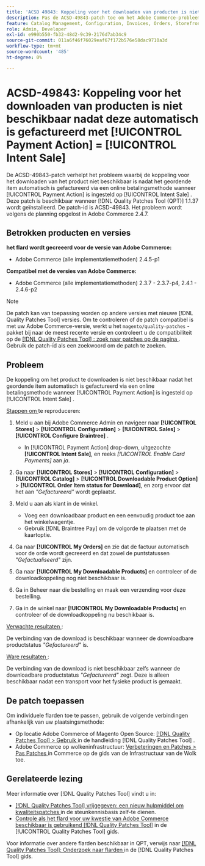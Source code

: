 ```yaml
---
title: 'ACSD 49843: Koppeling voor het downloaden van producten is niet beschikbaar nadat deze automatisch is gefactureerd met [!UICONTROL Payment Action] = [!UICONTROL Intent Sale]'
description: Pas de ACSD-49843-patch toe om het Adobe Commerce-probleem op te lossen waarbij de productdownloadkoppeling niet beschikbaar is nadat het geordende item automatisch is gefactureerd via een online betalingsmethode wanneer [!UICONTROL Payment Action] is ingesteld op [!UICONTROL Intent Sale] .
feature: Catalog Management, Configuration, Invoices, Orders, Storefront
role: Admin, Developer
exl-id: e990b550-fb32-48d2-9c39-2176d7ab34c9
source-git-commit: 011a6f46f76029eaf67f172b576e58dac9710a3d
workflow-type: tm+mt
source-wordcount: '485'
ht-degree: 0%

---
```


# ACSD-49843: Koppeling voor het downloaden van producten is niet beschikbaar nadat deze automatisch is gefactureerd met [!UICONTROL Payment Action] = [!UICONTROL Intent Sale]

De ACSD-49843-patch verhelpt het probleem waarbij de koppeling voor het downloaden van het product niet beschikbaar is nadat het geordende item automatisch is gefactureerd via een online betalingsmethode wanneer [!UICONTROL Payment Action] is ingesteld op [!UICONTROL Intent Sale] . Deze patch is beschikbaar wanneer [!DNL Quality Patches Tool (QPT)] 1.1.37 wordt geïnstalleerd. De patch-id is ACSD-49843. Het probleem wordt volgens de planning opgelost in Adobe Commerce 2.4.7.

## Betrokken producten en versies

**het flard wordt gecreeerd voor de versie van Adobe Commerce:**

* Adobe Commerce (alle implementatiemethoden) 2.4.5-p1

**Compatibel met de versies van Adobe Commerce:**

* Adobe Commerce (alle implementatiemethoden) 2.3.7 - 2.3.7-p4, 2.4.1 - 2.4.6-p2

>[!NOTE]
>
>De patch kan van toepassing worden op andere versies met nieuwe [!DNL Quality Patches Tool] versies. Om te controleren of de patch compatibel is met uw Adobe Commerce-versie, werkt u het `magento/quality-patches` -pakket bij naar de meest recente versie en controleert u de compatibiliteit op de [[!DNL Quality Patches Tool] : zoek naar patches op de pagina ](https://experienceleague.adobe.com/tools/commerce-quality-patches/index.html?lang=nl-NL) . Gebruik de patch-id als een zoekwoord om de patch te zoeken.

## Probleem

De koppeling om het product te downloaden is niet beschikbaar nadat het geordende item automatisch is gefactureerd via een online betalingsmethode wanneer [!UICONTROL Payment Action] is ingesteld op [!UICONTROL Intent Sale] .

<u> Stappen om </u> te reproduceren:

1. Meld u aan bij Adobe Commerce Admin en navigeer naar **[!UICONTROL Stores]** > **[!UICONTROL Configuration]** > **[!UICONTROL Sales]** > **[!UICONTROL Configure Braintree]** .

   * In [!UICONTROL Payment Action] drop-down, uitgezochte **[!UICONTROL Intent Sale]**, en reeks *[!UICONTROL Enable Card Payments]* aan *ja*.

1. Ga naar **[!UICONTROL Stores]** > **[!UICONTROL Configuration]** > **[!UICONTROL Catalog]** > **[!UICONTROL Downloadable Product Option]** > **[!UICONTROL Order Item status for Download]**, en zorg ervoor dat het aan *&quot;Gefactureerd&quot;* wordt geplaatst.
1. Meld u aan als klant in de winkel.

   * Voeg een downloadbaar product en een eenvoudig product toe aan het winkelwagentje.
   * Gebruik [!DNL Braintree Pay] om de volgorde te plaatsen met de kaartoptie.

1. Ga naar **[!UICONTROL My Orders]** en zie dat de factuur automatisch voor de orde wordt gecreeerd en dat zowel de puntstatussen *&quot;Gefactualiseerd&quot;* zijn.
1. Ga naar **[!UICONTROL My Downloadable Products]** en controleer of de downloadkoppeling nog niet beschikbaar is.
1. Ga in Beheer naar die bestelling en maak een verzending voor deze bestelling.
1. Ga in de winkel naar **[!UICONTROL My Downloadable Products]** en controleer of de downloadkoppeling nu beschikbaar is.

<u> Verwachte resultaten </u>:

De verbinding van de download is beschikbaar wanneer de downloadbare productstatus *&quot;Gefactureerd&quot;* is.

<u> Ware resultaten </u>:

De verbinding van de download is niet beschikbaar zelfs wanneer de downloadbare productstatus *&quot;Gefactureerd&quot;* zegt. Deze is alleen beschikbaar nadat een transport voor het fysieke product is gemaakt.

## De patch toepassen

Om individuele flarden toe te passen, gebruik de volgende verbindingen afhankelijk van uw plaatsingsmethode:

* Op locatie Adobe Commerce of Magento Open Source: [[!DNL Quality Patches Tool] > Gebruik ](/help/tools/quality-patches-tool/usage.md) in de handleiding [!DNL Quality Patches Tool] .
* Adobe Commerce op wolkeninfrastructuur: [ Verbeteringen en Patches > Pas Patches ](https://experienceleague.adobe.com/docs/commerce-cloud-service/user-guide/develop/upgrade/apply-patches.html?lang=nl-NL) in Commerce op de gids van de Infrastructuur van de Wolk toe.

## Gerelateerde lezing

Meer informatie over [!DNL Quality Patches Tool] vindt u in:

* [[!DNL Quality Patches Tool]  vrijgegeven: een nieuw hulpmiddel om kwaliteitspatches ](https://experienceleague.adobe.com/nl/docs/commerce-operations/tools/quality-patches-tool/quality-patches-tool-to-self-serve-quality-patches) in de steunkennisbasis zelf-te dienen.
* [ Controle als het flard voor uw kwestie van Adobe Commerce beschikbaar is gebruikend  [!DNL Quality Patches Tool]](/help/tools/quality-patches-tool/patches-available-in-qpt/check-patch-for-magento-issue-with-magento-quality-patches.md) in de [!UICONTROL Quality Patches Tool] gids.


Voor informatie over andere flarden beschikbaar in QPT, verwijs naar [[!DNL Quality Patches Tool]: Onderzoek naar flarden ](https://experienceleague.adobe.com/tools/commerce-quality-patches/index.html?lang=nl-NL) in de [!DNL Quality Patches Tool] gids.
